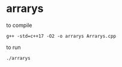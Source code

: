 # arrarys


to compile


```
g++ -std=c++17 -O2 -o arrarys Arrarys.cpp
```


to run

```
./arrarys
```
